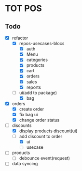 # TOT POS

## Todo
- [x] refactor
  - [x] repos-usecases-blocs
    - [x] auth
    - [x] Menu
    - [x] categories
    - [x] products
    - [x] cart
    - [x] orders
    - [x] sales
    - [x] reports
  - [ ] ui(add to package)
      - [x] bag
- [x] orders
  - [x] create order
  - [x] fix bag ui
  - [x] change order status
- [ ] discounts
  - [x] display products discount(ui)
  - [ ] add discount to order
    - [x] ui
    - [ ] usecase
- [ ] products
  - [ ] debounce event(request)
- [ ] data syncing